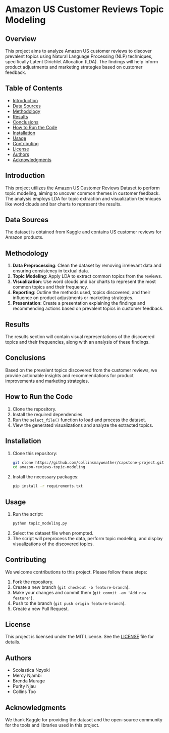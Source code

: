 # Amazon US Customer Reviews Topic Modeling

## Overview
This project aims to analyze Amazon US customer reviews to discover prevalent topics using Natural Language Processing (NLP) techniques, specifically Latent Dirichlet Allocation (LDA). The findings will help inform product adjustments and marketing strategies based on customer feedback.

## Table of Contents
- [Introduction](#introduction)
- [Data Sources](#data-sources)
- [Methodology](#methodology)
- [Results](#results)
- [Conclusions](#conclusions)
- [How to Run the Code](#how-to-run-the-code)
- [Installation](#installation)
- [Usage](#usage)
- [Contributing](#contributing)
- [License](#license)
- [Authors](#authors)
- [Acknowledgments](#acknowledgments)

## Introduction
This project utilizes the Amazon US Customer Reviews Dataset to perform topic modeling, aiming to uncover common themes in customer feedback. The analysis employs LDA for topic extraction and visualization techniques like word clouds and bar charts to represent the results.

## Data Sources
The dataset is obtained from Kaggle and contains US customer reviews for Amazon products.

## Methodology
1. **Data Preprocessing**: Clean the dataset by removing irrelevant data and ensuring consistency in textual data.
2. **Topic Modeling**: Apply LDA to extract common topics from the reviews.
3. **Visualization**: Use word clouds and bar charts to represent the most common topics and their frequency.
4. **Reporting**: Outline the methods used, topics discovered, and their influence on product adjustments or marketing strategies.
5. **Presentation**: Create a presentation explaining the findings and recommending actions based on prevalent topics in customer feedback.

## Results
The results section will contain visual representations of the discovered topics and their frequencies, along with an analysis of these findings.

## Conclusions
Based on the prevalent topics discovered from the customer reviews, we provide actionable insights and recommendations for product improvements and marketing strategies.

## How to Run the Code
1. Clone the repository.
2. Install the required dependencies.
3. Run the `select_file()` function to load and process the dataset.
4. View the generated visualizations and analyze the extracted topics.

## Installation
1. Clone this repository:
   ```sh
   git clone https://github.com/collinsmayweather/capstone-project.git
   cd amazon-reviews-topic-modeling

    ```
2. Install the necessary packages:
    ```bash
    pip install -r requirements.txt
    ```

## Usage
1. Run the script:
    ```bash
    python topic_modeling.py
    ```
2. Select the dataset file when prompted.
3. The script will preprocess the data, perform topic modeling, and display visualizations of the discovered topics.

## Contributing
We welcome contributions to this project. Please follow these steps:
1. Fork the repository.
2. Create a new branch (`git checkout -b feature-branch`).
3. Make your changes and commit them (`git commit -am 'Add new feature'`).
4. Push to the branch (`git push origin feature-branch`).
5. Create a new Pull Request.

## License
This project is licensed under the MIT License. See the [LICENSE](LICENSE) file for details.

## Authors
- Scolastica Nzyoki
- Mercy Njambi
- Brenda Murage
- Purity Njau
- Collins Too

## Acknowledgments
We thank Kaggle for providing the dataset and the open-source community for the tools and libraries used in this project.
